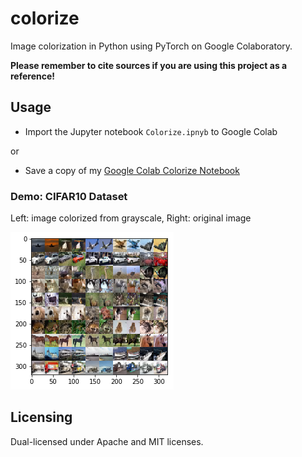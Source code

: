 # colorize

Image colorization in Python using PyTorch on Google Colaboratory.

**Please remember to cite sources if you are using this project as a reference!**

## Usage

* Import the Jupyter notebook `Colorize.ipnyb` to Google Colab

or

* Save a copy of my [Google Colab Colorize Notebook](https://colab.research.google.com/drive/145RFYR24FJJTLM3jlZvuKSbbh75IIau_)

### Demo: CIFAR10 Dataset

Left: image colorized from grayscale, Right: original image

![sample output](output.png)

## Licensing 

Dual-licensed under Apache and MIT licenses.
